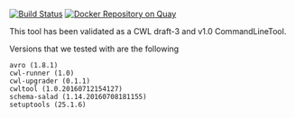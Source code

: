 [![Build Status](https://travis-ci.org/CancerCollaboratory/dockstore-tool-ubu-sam-diff.svg)](https://travis-ci.org/CancerCollaboratory/dockstore-tool-ubu-sam-diff)
[![Docker Repository on Quay](https://quay.io/repository/cancercollaboratory/dockstore-tool-ubu-sam-diff/status "Docker Repository on Quay")](https://quay.io/repository/cancercollaboratory/dockstore-tool-ubu-sam-diff)

This tool has been validated as a CWL draft-3 and v1.0 CommandLineTool. 

Versions that we tested with are the following 
```
avro (1.8.1)
cwl-runner (1.0)
cwl-upgrader (0.1.1)
cwltool (1.0.20160712154127)
schema-salad (1.14.20160708181155)
setuptools (25.1.6)
```
